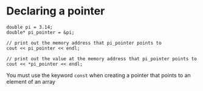 # Declaring a pointer

```
double pi = 3.14;
double* pi_pointer = &pi;

// print out the memory address that pi_pointer points to
cout << pi_pointer << endl;

// print out the value at the memory address that pi_pointer points to
cout << *pi_pointer << endl;

```


You must use the keyword `const` when creating a pointer that points to an element of an array
